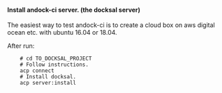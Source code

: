 #### Install andock-ci server. (the docksal server)
The easiest way to test andock-ci is to create a cloud box on aws digital ocean etc. with ubuntu 16.04 or 18.04.

After run:

```
    # cd TO_DOCKSAL_PROJECT
    # Follow instructions.
    acp connect
    # Install docksal.
    acp server:install
```
